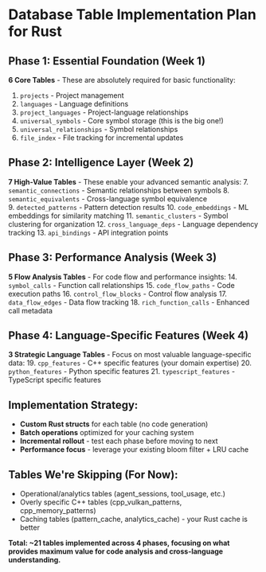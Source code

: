 # Database Table Implementation Plan for Rust

## Phase 1: Essential Foundation (Week 1)
**6 Core Tables** - These are absolutely required for basic functionality:
1. `projects` - Project management
2. `languages` - Language definitions  
3. `project_languages` - Project-language relationships
4. `universal_symbols` - Core symbol storage (this is the big one!)
5. `universal_relationships` - Symbol relationships
6. `file_index` - File tracking for incremental updates

## Phase 2: Intelligence Layer (Week 2) 
**7 High-Value Tables** - These enable your advanced semantic analysis:
7. `semantic_connections` - Semantic relationships between symbols
8. `semantic_equivalents` - Cross-language symbol equivalence  
9. `detected_patterns` - Pattern detection results
10. `code_embeddings` - ML embeddings for similarity matching
11. `semantic_clusters` - Symbol clustering for organization
12. `cross_language_deps` - Language dependency tracking
13. `api_bindings` - API integration points

## Phase 3: Performance Analysis (Week 3)
**5 Flow Analysis Tables** - For code flow and performance insights:
14. `symbol_calls` - Function call relationships
15. `code_flow_paths` - Code execution paths
16. `control_flow_blocks` - Control flow analysis
17. `data_flow_edges` - Data flow tracking
18. `rich_function_calls` - Enhanced call metadata

## Phase 4: Language-Specific Features (Week 4)
**3 Strategic Language Tables** - Focus on most valuable language-specific data:
19. `cpp_features` - C++ specific features (your domain expertise)
20. `python_features` - Python specific features
21. `typescript_features` - TypeScript specific features

## Implementation Strategy:
- **Custom Rust structs** for each table (no code generation)
- **Batch operations** optimized for your caching system
- **Incremental rollout** - test each phase before moving to next
- **Performance focus** - leverage your existing bloom filter + LRU cache

## Tables We're Skipping (For Now):
- Operational/analytics tables (agent_sessions, tool_usage, etc.)
- Overly specific C++ tables (cpp_vulkan_patterns, cpp_memory_patterns)
- Caching tables (pattern_cache, analytics_cache) - your Rust cache is better

**Total: ~21 tables implemented across 4 phases, focusing on what provides maximum value for code analysis and cross-language understanding.**